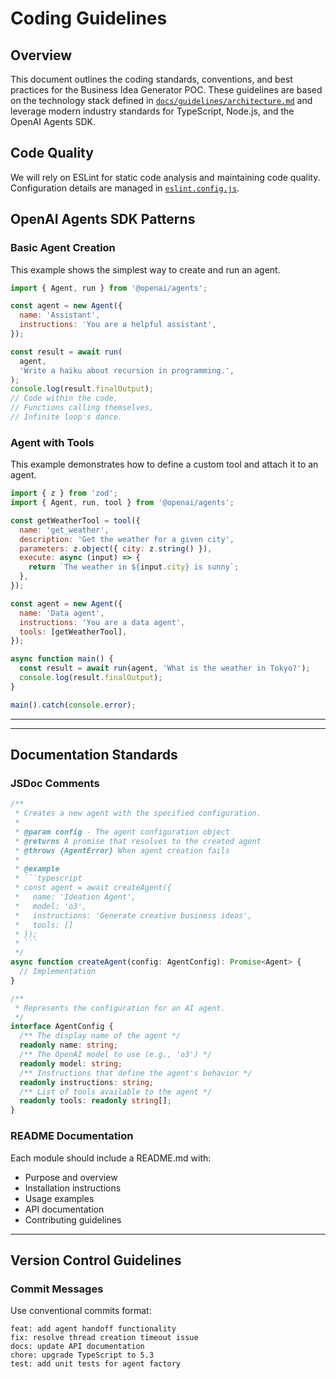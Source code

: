# Coding Guidelines

## Overview

This document outlines the coding standards, conventions, and best practices for the Business Idea Generator POC. These guidelines are based on the technology stack defined in [`docs/guidelines/architecture.md`](docs/guidelines/architecture.md) and leverage modern industry standards for TypeScript, Node.js, and the OpenAI Agents SDK.


## Code Quality

We will rely on ESLint for static code analysis and maintaining code quality. Configuration details are managed in [`eslint.config.js`](eslint.config.js).


## OpenAI Agents SDK Patterns

### Basic Agent Creation

This example shows the simplest way to create and run an agent.

```javascript
import { Agent, run } from '@openai/agents';

const agent = new Agent({
  name: 'Assistant',
  instructions: 'You are a helpful assistant',
});

const result = await run(
  agent,
  'Write a haiku about recursion in programming.',
);
console.log(result.finalOutput);
// Code within the code,
// Functions calling themselves,
// Infinite loop's dance.
```

### Agent with Tools

This example demonstrates how to define a custom tool and attach it to an agent.

```javascript
import { z } from 'zod';
import { Agent, run, tool } from '@openai/agents';

const getWeatherTool = tool({
  name: 'get_weather',
  description: 'Get the weather for a given city',
  parameters: z.object({ city: z.string() }),
  execute: async (input) => {
    return `The weather in ${input.city} is sunny`;
  },
});

const agent = new Agent({
  name: 'Data agent',
  instructions: 'You are a data agent',
  tools: [getWeatherTool],
});

async function main() {
  const result = await run(agent, 'What is the weather in Tokyo?');
  console.log(result.finalOutput);
}

main().catch(console.error);
```

---


---

## Documentation Standards

### JSDoc Comments

```typescript
/**
 * Creates a new agent with the specified configuration.
 * 
 * @param config - The agent configuration object
 * @returns A promise that resolves to the created agent
 * @throws {AgentError} When agent creation fails
 * 
 * @example
 * ```typescript
 * const agent = await createAgent({
 *   name: 'Ideation Agent',
 *   model: 'o3',
 *   instructions: 'Generate creative business ideas',
 *   tools: []
 * });
 * ```
 */
async function createAgent(config: AgentConfig): Promise<Agent> {
  // Implementation
}

/**
 * Represents the configuration for an AI agent.
 */
interface AgentConfig {
  /** The display name of the agent */
  readonly name: string;
  /** The OpenAI model to use (e.g., 'o3') */
  readonly model: string;
  /** Instructions that define the agent's behavior */
  readonly instructions: string;
  /** List of tools available to the agent */
  readonly tools: readonly string[];
}
```

### README Documentation

Each module should include a README.md with:
- Purpose and overview
- Installation instructions
- Usage examples
- API documentation
- Contributing guidelines

---

## Version Control Guidelines

### Commit Messages

Use conventional commits format:

```
feat: add agent handoff functionality
fix: resolve thread creation timeout issue
docs: update API documentation
chore: upgrade TypeScript to 5.3
test: add unit tests for agent factory
```